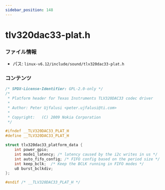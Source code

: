 ```yaml
---
sidebar_position: 148
---
```

# tlv320dac33-plat.h

### ファイル情報

- パス: `linux-v6.12/include/sound/tlv320dac33-plat.h`

### コンテンツ

```h
/* SPDX-License-Identifier: GPL-2.0-only */
/*
 * Platform header for Texas Instruments TLV320DAC33 codec driver
 *
 * Author: Peter Ujfalusi <peter.ujfalusi@ti.com>
 *
 * Copyright:   (C) 2009 Nokia Corporation
 */

#ifndef __TLV320DAC33_PLAT_H
#define __TLV320DAC33_PLAT_H

struct tlv320dac33_platform_data {
	int power_gpio;
	int mode1_latency; /* latency caused by the i2c writes in us */
	int auto_fifo_config; /* FIFO config based on the period size */
	int keep_bclk;	/* Keep the BCLK running in FIFO modes */
	u8 burst_bclkdiv;
};

#endif /* __TLV320DAC33_PLAT_H */

```

